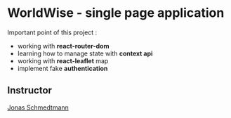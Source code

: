 # WorldWise - single page application

Important point of this project :

- working with **react-router-dom**
- learning how to manage state with **context api**
- working with **react-leaflet** map
- implement fake **authentication**

## Instructor

[Jonas Schmedtmann](https://github.com/jonasschmedtmann)
